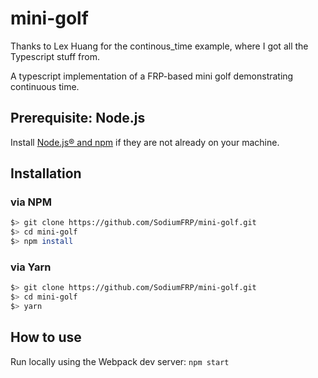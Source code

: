 # mini-golf

Thanks to Lex Huang for the continous_time example, where I got all the Typescript stuff from.

A typescript implementation of a FRP-based mini golf demonstrating continuous time.

## Prerequisite: Node.js

Install [Node.js® and npm](https://nodejs.org/en/download/current/) if they are not already on your machine.

## Installation

### via NPM
```bash
$> git clone https://github.com/SodiumFRP/mini-golf.git
$> cd mini-golf
$> npm install
```

### via Yarn
```bash
$> git clone https://github.com/SodiumFRP/mini-golf.git
$> cd mini-golf
$> yarn
```

## How to use

Run locally using the Webpack dev server: `npm start`
